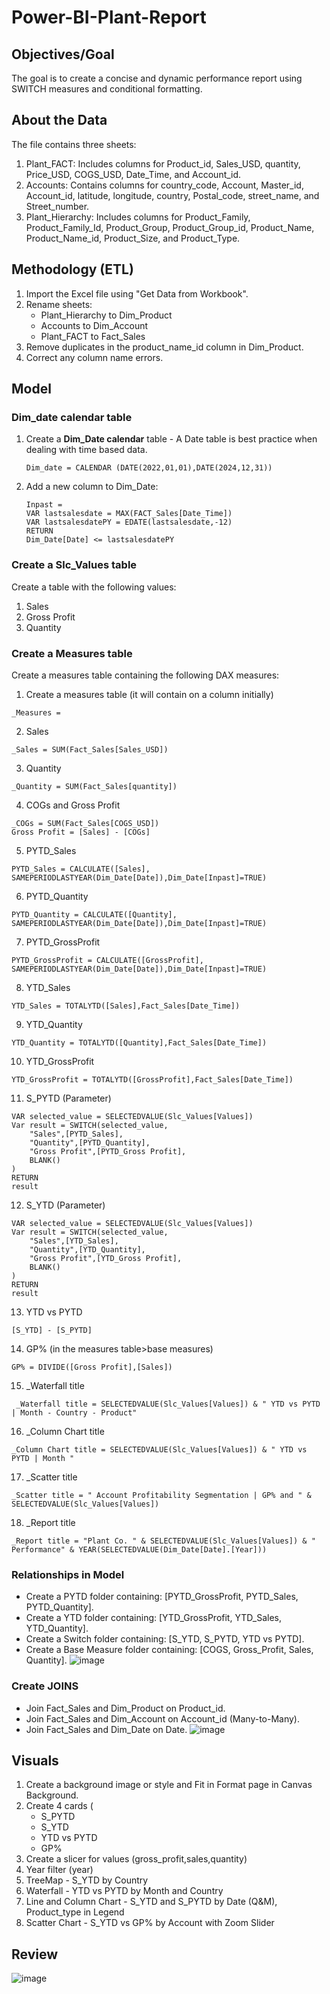 # Power-BI-Plant-Report

## Objectives/Goal
The goal is to create a concise and dynamic performance report using SWITCH measures and conditional formatting.

## About the Data 
The file contains three sheets:
1) Plant_FACT: Includes columns for Product_id, Sales_USD, quantity, Price_USD, COGS_USD, Date_Time, and Account_id.
2) Accounts: Contains columns for country_code, Account, Master_id, Account_id, latitude, longitude, country, Postal_code, street_name, and Street_number.
3) Plant_Hierarchy: Includes columns for Product_Family, Product_Family_Id, Product_Group, Product_Group_id, Product_Name, Product_Name_id, Product_Size, and Product_Type.
   
## Methodology (ETL)
1) Import the Excel file using "Get Data from Workbook".
2) Rename sheets:
   - Plant_Hierarchy to Dim_Product
   - Accounts to Dim_Account
   - Plant_FACT to Fact_Sales
3) Remove duplicates in the product_name_id column in Dim_Product.
4) Correct any column name errors.

## Model
### Dim_date calendar table
1) Create a **Dim_Date calendar** table - A Date table is best practice when dealing with time based data.
    ```
    Dim_date = CALENDAR (DATE(2022,01,01),DATE(2024,12,31))
    ```
2) Add a new column to Dim_Date:
    ```
    Inpast = 
    VAR lastsalesdate = MAX(FACT_Sales[Date_Time])
    VAR lastsalesdatePY = EDATE(lastsalesdate,-12)
    RETURN
    Dim_Date[Date] <= lastsalesdatePY
    ```
    
### Create a Slc_Values table
Create a table with the following values:
1) Sales
2) Gross Profit
3) Quantity

### Create a Measures table
Create a measures table containing the following DAX measures:
1) Create a measures table (it will contain on a column initially)
```
_Measures = 
```
2) Sales
```
_Sales = SUM(Fact_Sales[Sales_USD]) 
```
3) Quantity
```
_Quantity = SUM(Fact_Sales[quantity]) 
```
4) COGs and Gross Profit 
```
_COGs = SUM(Fact_Sales[COGS_USD]) 
Gross Profit = [Sales] - [COGs]
```
5) PYTD_Sales
```
PYTD_Sales = CALCULATE([Sales], SAMEPERIODLASTYEAR(Dim_Date[Date]),Dim_Date[Inpast]=TRUE)
```
6) PYTD_Quantity
```
PYTD_Quantity = CALCULATE([Quantity], SAMEPERIODLASTYEAR(Dim_Date[Date]),Dim_Date[Inpast]=TRUE)
```
7) PYTD_GrossProfit
```
PYTD_GrossProfit = CALCULATE([GrossProfit], SAMEPERIODLASTYEAR(Dim_Date[Date]),Dim_Date[Inpast]=TRUE)
```
8) YTD_Sales
```
YTD_Sales = TOTALYTD([Sales],Fact_Sales[Date_Time])
```
9) YTD_Quantity
```
YTD_Quantity = TOTALYTD([Quantity],Fact_Sales[Date_Time])
```
10) YTD_GrossProfit
```
YTD_GrossProfit = TOTALYTD([GrossProfit],Fact_Sales[Date_Time])
```
11) S_PYTD (Parameter)
```
VAR selected_value = SELECTEDVALUE(Slc_Values[Values])
Var result = SWITCH(selected_value,
    "Sales",[PYTD_Sales],
    "Quantity",[PYTD_Quantity],
    "Gross Profit",[PYTD_Gross Profit],
    BLANK()
)
RETURN
result
```
12) S_YTD (Parameter)
```
VAR selected_value = SELECTEDVALUE(Slc_Values[Values])
Var result = SWITCH(selected_value,
    "Sales",[YTD_Sales],
    "Quantity",[YTD_Quantity],
    "Gross Profit",[YTD_Gross Profit],
    BLANK()
)
RETURN
result
```
13) YTD vs PYTD
```
[S_YTD] - [S_PYTD]
```
14) GP% (in the measures table>base measures)
```
GP% = DIVIDE([Gross Profit],[Sales])
```
15) _Waterfall title
```
 _Waterfall title = SELECTEDVALUE(Slc_Values[Values]) & " YTD vs PYTD | Month - Country - Product"
```
16) _Column Chart title
```
_Column Chart title = SELECTEDVALUE(Slc_Values[Values]) & " YTD vs PYTD | Month "
```
17) _Scatter title
```
_Scatter title = " Account Profitability Segmentation | GP% and " & SELECTEDVALUE(Slc_Values[Values])
```
18) _Report title
```
_Report title = "Plant Co. " & SELECTEDVALUE(Slc_Values[Values]) & " Performance" & YEAR(SELECTEDVALUE(Dim_Date[Date].[Year]))
```

### Relationships in Model
- Create a PYTD folder containing: [PYTD_GrossProfit, PYTD_Sales, PYTD_Quantity].
- Create a YTD folder containing: [YTD_GrossProfit, YTD_Sales, YTD_Quantity].
- Create a Switch folder containing: [S_YTD, S_PYTD, YTD vs PYTD].
- Create a Base Measure folder containing: [COGS, Gross_Profit, Sales, Quantity].
![image](https://github.com/user-attachments/assets/24f42851-10af-43f2-a2c5-80cf61a602d3)

### Create JOINS
- Join Fact_Sales and Dim_Product on Product_id.
- Join Fact_Sales and Dim_Account on Account_id (Many-to-Many).
- Join Fact_Sales and Dim_Date on Date.
![image](https://github.com/user-attachments/assets/4443eea3-4e15-4780-8404-1a96d9d89981)

## Visuals
1) Create a background image or style and Fit in Format page in Canvas Background.
2) Create 4 cards (
   - S_PYTD
   - S_YTD
   - YTD vs PYTD
   - GP%
4) Create a slicer for values (gross_profit,sales,quantity)
5) Year filter (year)
6) TreeMap - S_YTD by Country
7) Waterfall - YTD vs PYTD by Month and Country
8) Line and Column Chart - S_YTD and S_PYTD by Date (Q&M), Product_type in Legend
9) Scatter Chart - S_YTD vs GP% by Account with Zoom Slider

## Review
![image](https://github.com/user-attachments/assets/2c38e757-372a-4019-b7a2-18ee24a0a140)
